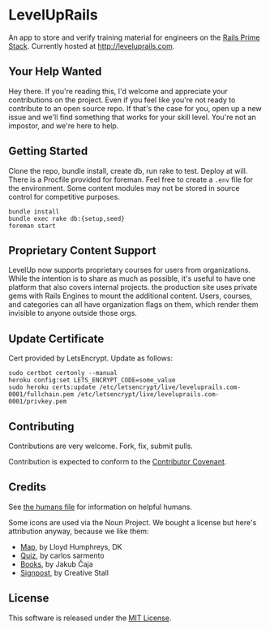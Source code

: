 LevelUpRails
=========

An app to store and verify training material for engineers on the [Rails Prime Stack](http://words.steveklabnik.com/rails-has-two-default-stacks). Currently hosted at http://leveluprails.com.

Your Help Wanted
---------------
Hey there. If you're reading this, I'd welcome and appreciate your contributions on the project. Even if you feel like you're not ready to contribute to an open source repo. If that's the case for you, open up a new issue and we'll find something that works for your skill level. You're not an impostor, and we're here to help.

Getting Started
---------------

Clone the repo, bundle install, create db, run rake to test. Deploy at will.
There is a Procfile provided for foreman. Feel free to create a `.env` file
for the environment. Some content modules may not be stored in source control
for competitive purposes.

    bundle install
    bundle exec rake db:{setup,seed}
    foreman start

Proprietary Content Support
---------------------------

LevelUp now supports proprietary courses for users from organizations. While the intention is to share as much as possible, it's useful to have one platform that also covers internal projects. the production site uses private gems with Rails Engines to mount the additional content. Users, courses, and categories can all have organization flags on them, which render them invisible to anyone outside those orgs.

Update Certificate
------------------
Cert provided by LetsEncrypt. Update as follows:

    sudo certbot certonly --manual
    heroku config:set LETS_ENCRYPT_CODE=some_value
    sudo heroku certs:update /etc/letsencrypt/live/leveluprails.com-0001/fullchain.pem /etc/letsencrypt/live/leveluprails.com-0001/privkey.pem

Contributing
------------

Contributions are very welcome. Fork, fix, submit pulls.

Contribution is expected to conform to the [Contributor Covenant](https://github.com/jmmastey/level_up/blob/master/CODE_OF_CONDUCT.md).

Credits
-------

See [the humans file](public/humans.txt) for information on helpful humans.

Some icons are used via the Noun Project. We bought a license but here's attribution anyway, because we like them:
- [Map](https://thenounproject.com/term/map/96666/), by Lloyd Humphreys, DK
- [Quiz](https://thenounproject.com/term/quiz/117740/), by carlos sarmento
- [Books](https://thenounproject.com/term/books/137857/), by Jakub Čaja
- [Signpost](https://thenounproject.com/term/signpost/116372/), by Creative Stall

License
-------

This software is released under the [MIT License](https://github.com/jmmastey/level_up/blob/master/MIT-LICENSE).
